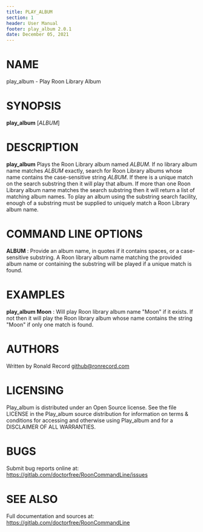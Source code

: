 ```yaml
---
title: PLAY_ALBUM
section: 1
header: User Manual
footer: play_album 2.0.1
date: December 05, 2021
---
```

# NAME
play_album - Play Roon Library Album

# SYNOPSIS
**play_album** [*ALBUM*]

# DESCRIPTION
**play_album** Plays the Roon Library album named *ALBUM*. If no library album name matches *ALBUM* exactly, search for Roon Library albums whose name contains the case-sensitive string *ALBUM*. If there is a unique match on the search substring then it will play that album. If more than one Roon Library album name matches the search substring then it will return a list of matching album names. To play an album using the substring search facility, enough of a substring must be supplied to uniquely match a Roon Library album name.

# COMMAND LINE OPTIONS
**ALBUM**
:  Provide an album name, in quotes if it contains spaces, or a case-sensitive substring. A Roon library album name matching the provided album name or containing the substring will be played if a unique match is found.

# EXAMPLES
**play_album Moon**
: Will play Roon library album name "Moon" if it exists. If not then it will play the Roon library album whose name contains the string "Moon" if only one match is found.

# AUTHORS
Written by Ronald Record github@ronrecord.com

# LICENSING
Play_album is distributed under an Open Source license.
See the file LICENSE in the Play_album source distribution
for information on terms &amp; conditions for accessing and
otherwise using Play_album and for a DISCLAIMER OF ALL WARRANTIES.

# BUGS
Submit bug reports online at: https://gitlab.com/doctorfree/RoonCommandLine/issues

# SEE ALSO
Full documentation and sources at: https://gitlab.com/doctorfree/RoonCommandLine

